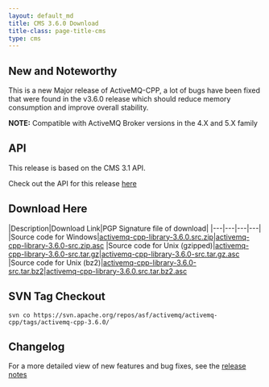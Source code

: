 ```yaml
---
layout: default_md
title: CMS 3.6.0 Download
title-class: page-title-cms
type: cms
---
```


New and Noteworthy
------------------

This is a new Major release of ActiveMQ-CPP, a lot of bugs have been fixed that were found in the v3.6.0 release which should reduce memory consumption and improve overall stability.


**NOTE:** Compatible with ActiveMQ Broker versions in the 4.X and 5.X family

API
---

This release is based on the CMS 3.1 API.

Check out the API for this release [here](http://activemq.apache.org/cms/api_docs/activemqcpp-3.6.0/html)

Download Here
-------------

|Description|Download Link|PGP Signature file of download|
|---|---|---|---|
|Source code for Windows|[activemq-cpp-library-3.6.0.src.zip](http://archive.apache.org/dist/activemq/activemq-cpp/source/activemq-cpp-library-3.6.0-src.zip)|[activemq-cpp-library-3.6.0-src.zip.asc](http://archive.apache.org/dist/activemq/activemq-cpp/source/activemq-cpp-library-3.6.0-src.zip.asc)
|Source code for Unix (gzipped)|[activemq-cpp-library-3.6.0-src.tar.gz](http://archive.apache.org/dist/activemq/activemq-cpp/source/activemq-cpp-library-3.6.0-src.tar.gz)|[activemq-cpp-library-3.6.0-src.tar.gz.asc](http://archive.apache.org/dist/activemq/activemq-cpp/source/activemq-cpp-library-3.6.0-src.tar.gz.asc)
|Source code for Unix (bz2)|[activemq-cpp-library-3.6.0-src.tar.bz2](http://archive.apache.org/dist/activemq/activemq-cpp/source/activemq-cpp-library-3.6.0-src.tar.bz2)|[activemq-cpp-library-3.6.0.src.tar.bz2.asc](http://archive.apache.org/dist/activemq/activemq-cpp/source/activemq-cpp-library-3.6.0-src.tar.bz2.asc)

SVN Tag Checkout
----------------
```
svn co https://svn.apache.org/repos/asf/activemq/activemq-cpp/tags/activemq-cpp-3.6.0/
```

Changelog
---------

For a more detailed view of new features and bug fixes, see the [release notes](https://issues.apache.org/jira/secure/ReleaseNote.jspa?projectId=12311207&version=12323973)

